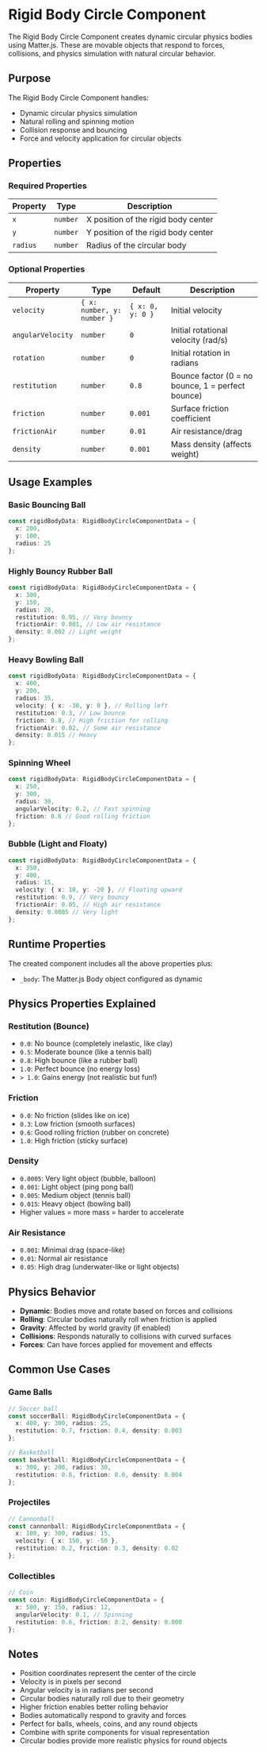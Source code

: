# Rigid Body Circle Component

The Rigid Body Circle Component creates dynamic circular physics bodies using Matter.js. These are movable objects that respond to forces, collisions, and physics simulation with natural circular behavior.

## Purpose

The Rigid Body Circle Component handles:
- Dynamic circular physics simulation
- Natural rolling and spinning motion
- Collision response and bouncing
- Force and velocity application for circular objects

## Properties

### Required Properties

| Property | Type | Description |
|----------|------|-------------|
| `x` | `number` | X position of the rigid body center |
| `y` | `number` | Y position of the rigid body center |
| `radius` | `number` | Radius of the circular body |

### Optional Properties

| Property | Type | Default | Description |
|----------|------|---------|-------------|
| `velocity` | `{ x: number, y: number }` | `{ x: 0, y: 0 }` | Initial velocity |
| `angularVelocity` | `number` | `0` | Initial rotational velocity (rad/s) |
| `rotation` | `number` | `0` | Initial rotation in radians |
| `restitution` | `number` | `0.8` | Bounce factor (0 = no bounce, 1 = perfect bounce) |
| `friction` | `number` | `0.001` | Surface friction coefficient |
| `frictionAir` | `number` | `0.01` | Air resistance/drag |
| `density` | `number` | `0.001` | Mass density (affects weight) |

## Usage Examples

### Basic Bouncing Ball
```typescript
const rigidBodyData: RigidBodyCircleComponentData = {
  x: 200,
  y: 100,
  radius: 25
};
```

### Highly Bouncy Rubber Ball
```typescript
const rigidBodyData: RigidBodyCircleComponentData = {
  x: 300,
  y: 150,
  radius: 20,
  restitution: 0.95, // Very bouncy
  frictionAir: 0.001, // Low air resistance
  density: 0.002 // Light weight
};
```

### Heavy Bowling Ball
```typescript
const rigidBodyData: RigidBodyCircleComponentData = {
  x: 400,
  y: 200,
  radius: 35,
  velocity: { x: -30, y: 0 }, // Rolling left
  restitution: 0.3, // Low bounce
  friction: 0.8, // High friction for rolling
  frictionAir: 0.02, // Some air resistance
  density: 0.015 // Heavy
};
```

### Spinning Wheel
```typescript
const rigidBodyData: RigidBodyCircleComponentData = {
  x: 250,
  y: 300,
  radius: 30,
  angularVelocity: 0.2, // Fast spinning
  friction: 0.6 // Good rolling friction
};
```

### Bubble (Light and Floaty)
```typescript
const rigidBodyData: RigidBodyCircleComponentData = {
  x: 350,
  y: 400,
  radius: 15,
  velocity: { x: 10, y: -20 }, // Floating upward
  restitution: 0.9, // Very bouncy
  frictionAir: 0.05, // High air resistance
  density: 0.0005 // Very light
};
```

## Runtime Properties

The created component includes all the above properties plus:
- `_body`: The Matter.js Body object configured as dynamic

## Physics Properties Explained

### Restitution (Bounce)
- `0.0`: No bounce (completely inelastic, like clay)
- `0.5`: Moderate bounce (like a tennis ball)
- `0.8`: High bounce (like a rubber ball)
- `1.0`: Perfect bounce (no energy loss)
- `> 1.0`: Gains energy (not realistic but fun!)

### Friction
- `0.0`: No friction (slides like on ice)
- `0.3`: Low friction (smooth surfaces)
- `0.6`: Good rolling friction (rubber on concrete)
- `1.0`: High friction (sticky surface)

### Density
- `0.0005`: Very light object (bubble, balloon)
- `0.001`: Light object (ping pong ball)
- `0.005`: Medium object (tennis ball)
- `0.015`: Heavy object (bowling ball)
- Higher values = more mass = harder to accelerate

### Air Resistance
- `0.001`: Minimal drag (space-like)
- `0.01`: Normal air resistance
- `0.05`: High drag (underwater-like or light objects)

## Physics Behavior

- **Dynamic**: Bodies move and rotate based on forces and collisions
- **Rolling**: Circular bodies naturally roll when friction is applied
- **Gravity**: Affected by world gravity (if enabled)
- **Collisions**: Responds naturally to collisions with curved surfaces
- **Forces**: Can have forces applied for movement and effects

## Common Use Cases

### Game Balls
```typescript
// Soccer ball
const soccerBall: RigidBodyCircleComponentData = {
  x: 400, y: 300, radius: 25,
  restitution: 0.7, friction: 0.4, density: 0.003
};

// Basketball
const basketball: RigidBodyCircleComponentData = {
  x: 300, y: 200, radius: 30,
  restitution: 0.8, friction: 0.6, density: 0.004
};
```

### Projectiles
```typescript
// Cannonball
const cannonball: RigidBodyCircleComponentData = {
  x: 100, y: 300, radius: 15,
  velocity: { x: 150, y: -50 },
  restitution: 0.2, friction: 0.3, density: 0.02
};
```

### Collectibles
```typescript
// Coin
const coin: RigidBodyCircleComponentData = {
  x: 500, y: 150, radius: 12,
  angularVelocity: 0.1, // Spinning
  restitution: 0.6, friction: 0.2, density: 0.008
};
```

## Notes

- Position coordinates represent the center of the circle
- Velocity is in pixels per second
- Angular velocity is in radians per second
- Circular bodies naturally roll due to their geometry
- Higher friction enables better rolling behavior
- Bodies automatically respond to gravity and forces
- Perfect for balls, wheels, coins, and any round objects
- Combine with sprite components for visual representation
- Circular bodies provide more realistic physics for round objects